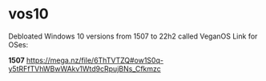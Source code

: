 # vos10
Debloated Windows 10 versions from 1507 to 22h2 called VeganOS
Link for OSes:

**1507** https://mega.nz/file/6ThTVTZQ#ow1S0q-y5tRFfTVhWBwWAkv1Wtd9cRpujBNs_Cfkmzc
